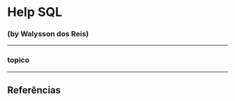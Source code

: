 # Help SQL
### (by Walysson dos Reis)
---------------------
### topico


--------
## Referências  

